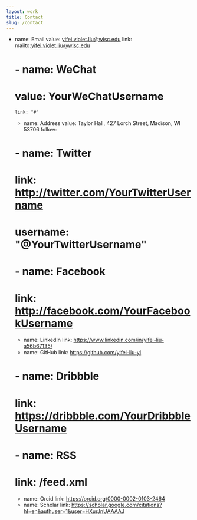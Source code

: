 ```yaml
---
layout: work
title: Contact
slug: /contact
---
```


- name: Email
      value: yifei.violet.liu@wisc.edu
      link: mailto:yifei.violet.liu@wisc.edu
    # - name: WeChat
    #   value: YourWeChatUsername
      link: "#"
    - name: Address
      value: Taylor Hall, 427 Lorch Street, Madison, WI 53706
  follow:
    # - name: Twitter
    #   link: http://twitter.com/YourTwitterUsername
    #   username: "@YourTwitterUsername"
    # - name: Facebook
    #   link: http://facebook.com/YourFacebookUsername
    - name: LinkedIn
      link: https://www.linkedin.com/in/yifei-liu-a56b67135/
    - name: GitHub
      link: https://github.com/yifei-liu-yl
    # - name: Dribbble
    #   link: https://dribbble.com/YourDribbbleUsername
    # - name: RSS
    #   link: /feed.xml
    - name: Orcid
      link: https://orcid.org/0000-0002-0103-2464
    - name: Scholar
      link: https://scholar.google.com/citations?hl=en&authuser=1&user=HXurJnUAAAAJ
